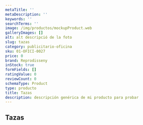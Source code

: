 ```yaml
---
metaTitle: ''
metaDescription: ''
keywords: ''
searchTerms: ''
image: /img/productos/mockupProduct.web
galleryImages: []
alt: alt descripció de la foto
slug: tazas
category: publicitario-oficina
sku: 01-OFICI-0027
price: 0
brand: Reprodisseny
inStock: true
formFields: []
ratingValue: 0
reviewCount: 0
schemaType: Product
type: producto
title: Tazas
description: descripción genérica de mi producto para probar
---
```

## Tazas
